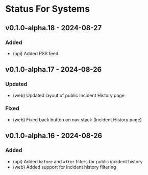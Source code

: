 # Status For Systems

## v0.1.0-alpha.18 - 2024-08-27
### Added
- (api) Added RSS feed

## v0.1.0-alpha.17 - 2024-08-26
### Updated
- (web) Updated layout of public Incident History page
### Fixed
- (web) Fixed back button on nav stack (Incident History page)

## v0.1.0-alpha.16 - 2024-08-26
### Added
- (api) Added `before` and `after` filters for public incident history
- (web) Added support for incident history filtering
